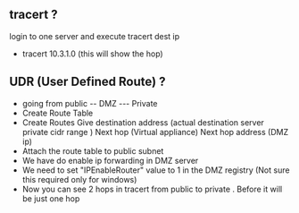 tracert ? 
----------------------------------------------------------------------------
login to one server and execute tracert dest ip
- tracert 10.3.1.0 (this will show the hop)

UDR (User Defined Route) ? 
----------------------------------------------------------------------------
- going from public -- DMZ --- Private 
- Create Route Table 
- Create Routes 
    Give destination address (actual destination server private cidr range )
    Next hop (Virtual appliance)
    Next hop address (DMZ ip)
- Attach the route table to public subnet 
- We have do enable ip forwarding in DMZ server 
- We need to set "IPEnableRouter" value to 1 in the DMZ registry (Not sure this required only for windows)
- Now you can see 2 hops in tracert from public to private . Before it will be just one hop 